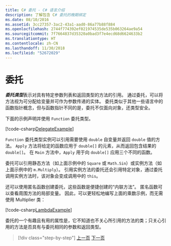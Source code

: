 ```yaml
---
title: C# 委托 - C# 语言介绍
description: 了解包含 C# 委托的晚期绑定
ms.date: 08/10/2016
ms.assetid: 3cc27357-3ac2-43a1-aad0-86a77b88f884
ms.openlocfilehash: 2744f774392ef021974535de535b063264ae9a54
ms.sourcegitcommit: 7f7664837d35320a0bad3f7e4ecd68d6624633b2
ms.translationtype: HT
ms.contentlocale: zh-CN
ms.lasthandoff: 11/30/2018
ms.locfileid: "52672029"
---
```

# <a name="delegates"></a>委托

***委托类型***表示对具有特定参数列表和返回类型的方法的引用。 通过委托，可以将方法视为可分配给变量并可作为参数传递的实体。 委托类似于其他一些语言中的函数指针概念，但与函数指针不同的是，委托不仅面向对象，还类型安全。

下面的示例声明并使用 `Function` 委托类型。

[!code-csharp[DelegateExample](../../../samples/snippets/csharp/tour/delegates/Program.cs#L3-L37)]

`Function` 委托类型实例可以引用需要使用 `double` 自变量并返回 `double` 值的方法。 `Apply` 方法将给定的函数应用于 `double[]` 的元素，从而返回包含结果的 `double[]`。 在 `Main` 方法中，`Apply` 用于向 `double[]` 应用三个不同的函数。

委托可以引用静态方法（如上面示例中的 `Square` 或 `Math.Sin`）或实例方法（如上面示例中的 `m.Multiply`）。 引用实例方法的委托还会引用特定对象，通过委托调用实例方法时，该对象会变成调用中的 `this`。

还可以使用匿名函数创建委托，这些函数是便捷创建的“内联方法”。 匿名函数可以查看周围方法的局部变量。 因此，可以更轻松地编写上面的乘数示例，而无需使用 Multiplier 类：

[!code-csharp[LambdaExample](../../../samples/snippets/csharp/tour/delegates/Program.cs#L44-L44)]

委托的一个有趣且有用的属性是，它不知道也不关心所引用的方法的类；只关心引用的方法是否具有与委托相同的参数和返回类型。

>[!div class="step-by-step"]
>[上一页](enums.md)
>[下一页](attributes.md)